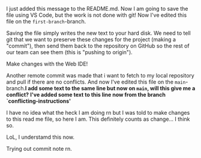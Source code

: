 I just added this message to the README.md. Now I am going to save the file using VS Code, but the work is not done with git! Now I've edited this file on the `first-branch`-branch.

Saving the file simply writes the new text to your hard disk. We need to tell git that we want to preserve these changes for the project (making a
"commit"), then send them
back to the repository on GitHub so the rest of our team can see them (this is "pushing to origin").

Make changes with the Web IDE!

Another remote commit was made that i want to fetch to my local repository and pull if there are no conflicts. And now I've edited this file on the `main`-branch.**I add some text to the same line but now on `main`, will this give me a conflict?**
**I've added some text to this line now from the branch `conflicting-instructions'**

I have no idea what the heck I am doing rn but I was told to make changes to this read me file, so here I am. This definitely counts as change... I think so.

LoL, I understamd this now.

Trying out commit note rn.
